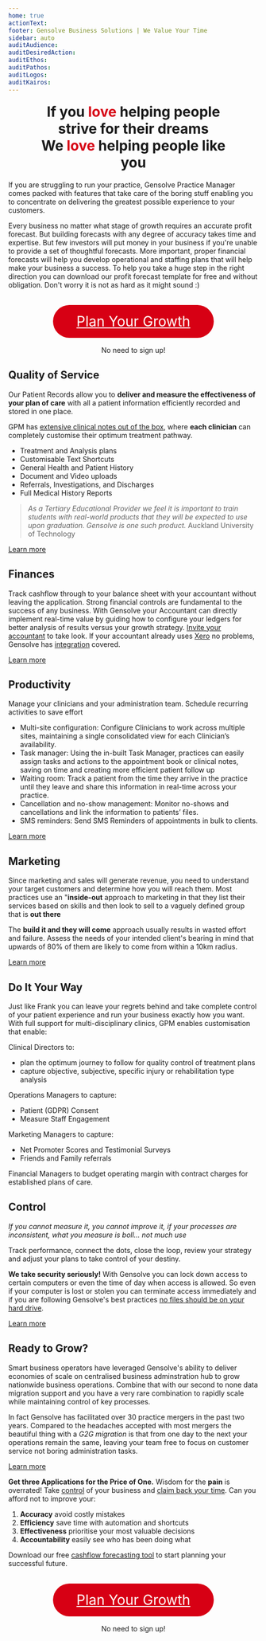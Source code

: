 ```yaml
---
home: true
actionText:
footer: Gensolve Business Solutions | We Value Your Time
sidebar: auto
auditAudience:
auditDesiredAction:
auditEthos:
auditPathos:
auditLogos:
auditKairos:
---
```


<h2 style="font-size: 2em; margin: 1.2rem auto;width:80%;text-align:center">If you <span style="color:#D70014;font-weight:bold">love</span> helping people strive for their dreams<br>We <span style="color:#D70014;font-weight:bold">love</span> helping people like you</h2>

If you are struggling to run your practice, Gensolve Practice Manager comes packed with features that take care of the boring stuff enabling you to concentrate on delivering the greatest possible experience to your customers.

Every business no matter what stage of growth requires an accurate profit forecast. But building forecasts with any degree of accuracy takes time and expertise. But few investors will put money in your business if you're unable to provide a set of thoughtful forecasts. More important, proper financial forecasts will help you develop operational and staffing plans that will help make your business a success. To help you take a huge step in the right direction you can download our profit forecast template for free and without obligation. Don't worry it is not as hard as it might sound :)

<a
  href="https://drive.google.com/a/gensolve.com/uc?authuser=0&id=11f6rMWAp61vytiQfZq2xvCX2sOnvI2fn&export=download"
  style="font-size:2em;margin:2rem auto 0;width:260px;text-align:center;color:white;background-color:#D70014;display:block;border:none;padding:1rem 2rem;border-radius:60px">Plan Your Growth</a>

<p style="margin:1rem auto;width:220px;text-align:center;display:block;border:none;padding:0 2rem;border-radius:60px">No need to sign up!</p>

## Quality of Service

Our Patient Records allow you to **deliver and measure the effectiveness of your plan of care** with all a patient information efficiently recorded and stored in one place.

GPM has [extensive clinical notes out of the box](/features/practice-manager/client-records/), where **each clinician** can completely customise their optimum treatment pathway.

- Treatment and Analysis plans
- Customisable Text Shortcuts
- General Health and Patient History
- Document and Video uploads
- Referrals, Investigations, and Discharges
- Full Medical History Reports

> _As a Tertiary Educational Provider we feel it is important to train students with real-world products that they will be expected to use upon graduation. Gensolve is one such product._ Auckland University of Technology

[Learn more](/growth/)

## Finances

Track cashflow through to your balance sheet with your accountant without leaving the application. Strong financial controls are fundamental to the success of any business. With Gensolve your Accountant can directly implement real-time value by guiding how to configure your ledgers for better analysis of results versus your growth strategy. [Invite your accountant](/roles/accountant.md) to take look. If your accountant already uses [Xero](https://www.xero.com/) no problems, Gensolve has [integration](/features/integrations/) covered.

[Learn more](/growth/finances/)

## Productivity

Manage your clinicians and your administration team. Schedule recurring activities to save effort

- Multi-site configuration: Configure Clinicians to work across multiple sites, maintaining a single consolidated view for each Clinician’s availability.
- Task manager: Using the in-built Task Manager, practices can easily assign tasks and actions to the appointment book or clinical notes, saving on time and creating more efficient patient follow up
- Waiting room: Track a patient from the time they arrive in the practice until they leave and share this information in real-time across your practice.
- Cancellation and no-show management: Monitor no-shows and cancellations and link the information to patients’ files.
- SMS reminders: Send SMS Reminders of appointments in bulk to clients.

[Learn more](/growth/)

## Marketing

Since marketing and sales will generate revenue, you need to understand your target customers and determine how you will reach them. Most practices use an "**inside-out** approach to marketing in that they list their services based on skills and then look to sell to a vaguely defined group that is **out there**

The **build it and they will come** approach usually results in wasted effort and failure. Assess the needs of your intended client's bearing in mind that upwards of 80% of them are likely to come from within a 10km radius.

[Learn more](/growth/)

## Do It Your Way

Just like Frank you can leave your regrets behind and take complete control of your patient experience and run your business exactly how you want. With full support for multi-disciplinary clinics, GPM enables customisation that enable:

Clinical Directors to:

- plan the optimum journey to follow for quality control of treatment plans
- capture objective, subjective, specific injury or rehabilitation type analysis

Operations Managers to capture:

- Patient (GDPR) Consent
- Measure Staff Engagement

Marketing Managers to capture:

- Net Promoter Scores and Testimonial Surveys
- Friends and Family referrals

Financial Managers to budget operating margin with contract charges for established plans of care.

## Control

_If you cannot measure it, you cannot improve it, if your processes are inconsistent, what you measure is boll... not much use_

Track performance, connect the dots, close the loop, review your strategy and adjust your plans to take control of your destiny.

**We take security seriously!** With Gensolve you can lock down access to certain computers or even the time of day when access is allowed. So even if your computer is lost or stolen you can terminate access immediately and if you are following Gensolve's best practices [no files should be on your hard drive](/growth/compliance/file-management.md).

[Learn more](./control/)

## Ready to Grow?

Smart business operators have leveraged Gensolve's ability to deliver economies of scale on centralised business adminstration hub to grow nationwide business operations. Combine that with our second to none data migration support and you have a very rare combination to rapidly scale while maintaining control of key processes.

In fact Gensolve has facilitated over 30 practice mergers in the past two years. Compared to the headaches accepted with most mergers the beautiful thing with a _G2G migration_ is that from one day to the next your operations remain the same, leaving your team free to focus on customer service not boring administration tasks.

[Learn more](/growth/growth-migrations/)

**Get three Applications for the Price of One.** Wisdom for the **pain** is overrated! Take [control](/control/) of your business and [claim back your time](/journey/demo/). Can you afford not to improve your:

1. **Accuracy** avoid costly mistakes
2. **Efficiency** save time with automation and shortcuts
3. **Effectiveness** prioritise your most valuable decisions
4. **Accountability** easily see who has been doing what

Download our free [cashflow forecasting tool](https://drive.google.com/a/gensolve.com/uc?authuser=0&id=11f6rMWAp61vytiQfZq2xvCX2sOnvI2fn&export=download) to start planning your successful future.

<a
  href="https://drive.google.com/a/gensolve.com/uc?authuser=0&id=11f6rMWAp61vytiQfZq2xvCX2sOnvI2fn&export=download"
  style="font-size:2em;margin:2rem auto 0;width:260px;text-align:center;color:white;background-color:#D70014;display:block;border:none;padding:1rem 2rem;border-radius:60px">Plan Your Growth</a>

<p style="margin:1rem auto;width:220px;text-align:center;display:block;border:none;padding:0 2rem;border-radius:60px">No need to sign up!</p>
